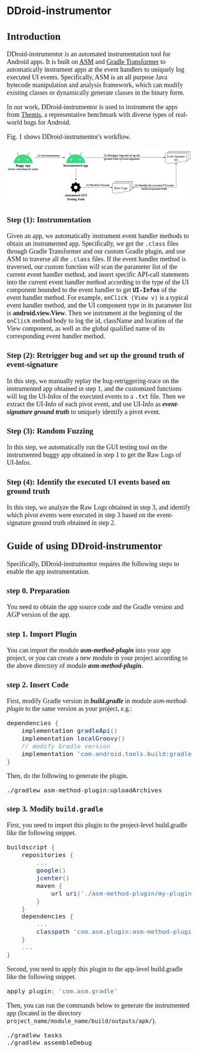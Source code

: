 # DDroid-instrumentor
<font face='Times New Roman' size=4>

## Introduction
DDroid-instrumentor is an automated instrumentation tool for Android apps. It is built on [ASM](https://asm.ow2.io/) and [Gradle Transformer](https://developer.android.com/reference/tools/gradle-api/7.0/com/android/build/api/transform/Transform) to automatically instrument apps at the event handlers to uniquely log executed UI events. Specifically, ASM is an all purpose Java bytecode manipulation and analysis framework, which can modify existing classes or dynamically generate classes in the binary form. 

In our work, DDroid-instrumentor is used to instrument the apps from [Themis](https://github.com/the-themis-benchmarks), a representative benchmark with diverse types of real-world bugs for Android. 

Fig. 1 shows DDroid-instrumentor's workflow.

![Fig 1](https://github.com/DDroid-Android/Android_Instrumentation/blob/main/Fig1.png)

### Step (1): Instrumentation 
Given an app, we automatically instrument event handler  methods to obtain an instrumented app. Specifically, we get the ``.class`` files through Gradle Transformer and our custom Gradle plugin, and use ASM to traverse all the ``.class`` files. If the event handler method is traversed, our custom function will scan the parameter list of the current event handler method, and insert specific API-call statements into the current event handler method according to the type of the UI component bounded to the event handler to get __``UI-Infos``__ of the event handler method. For example, ``onClick (View v)`` is a typical event handler method, and the UI component type in its parameter list is __android.view.View__. Then we instrument at the beginning of the ``onClick`` method body to log the id, className and location of the View component, as well as the global qualified name of its corresponding event handler method.

### Step (2): Retrigger bug and set up the ground truth of event-signature

In this step, we manually replay the bug-retriggering-trace on the instrumented app obtained in step 1, and the customized functions will log the UI-Infos of the executed events to a ``.txt`` file. Then we extract the UI-Info of each pivot event, and use UI-Info as __*event-signature ground truth*__ to uniquely identify a pivot event.

### Step (3): Random Fuzzing 
In this step, we automatically run the GUI testing tool on
the instrumented buggy app obtained in step 1 to get the Raw
 Logs of UI-Infos.


### Step (4): Identify the executed UI events based on ground truth
In this step, we analyze the Raw Logs obtained in step 3, and identify which pivot events were executed in step 3 based on the event-signature ground truth obtained in step 2.




## Guide of using DDroid-instrumentor

Specifically, DDroid-instrumentor requires the following steps to enable the app instrumentation.

### step 0. Preparation
You need to obtain the app source code and the Gradle version and AGP version of the app.

### step 1. Import Plugin
You can import the module **_asm-method-plugin_** into your app project, or you can create a new module in your project according to the above directory of module **_asm-method-plugin_**.

### step 2. Insert Code
First, modify Gradle version in **_build.gradle_** in module _asm-method-plugin_ to the same version as your project, e.g.:
```gradle
dependencies {
	implementation gradleApi()
	implementation localGroovy()
	// modify Gradle version
	implementation 'com.android.tools.build:gradle:3.5.0'
}
```

Then, do the following to generate the plugin.
```
./gradlew asm-method-plugin:uploadArchives
```
### step 3. Modify ``build.gradle``
First, you need to import this plugin to the project-level build.gradle like the following snippet.
``` gradle
buildscript {
	repositories {
		...
		google()
		jcenter()
		maven {
			url uri('./asm-method-plugin/my-plugin')
		}
	}
	dependencies {
		...
		classpath 'com.asm.plugin:asm-method-plugin:0.0.1'
    }
	...
}
```
Second, you need to apply this plugin to the app-level build.gradle like the following snippet.
```gradle
apply plugin: 'com.asm.gradle'
```

Then, you can run the commands below to generate the instrumented app (located in the directory ```project_name/module_name/build/outputs/apk/```).

```
./gradlew tasks
./gradlew assembleDebug
```



</font>


